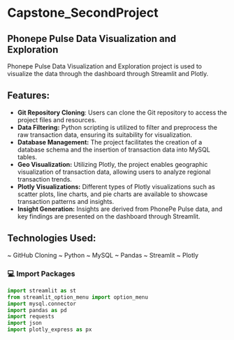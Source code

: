 # Capstone_SecondProject

## Phonepe Pulse Data Visualization and Exploration

Phonepe Pulse Data Visualization and Exploration project is used to visualize the data through the dashboard through Streamlit and Plotly.

## Features:

* **Git Repository Cloning**: Users can clone the Git repository to access the project files and resources.
* **Data Filtering:** Python scripting is utilized to filter and preprocess the raw transaction data, ensuring its suitability for visualization.
* **Database Management:** The project facilitates the creation of a database schema and the insertion of transaction data into MySQL tables.
* **Geo Visualization:** Utilizing Plotly, the project enables geographic visualization of transaction data, allowing users to analyze regional transaction trends.
* **Plotly Visualizations:** Different types of Plotly visualizations such as scatter plots, line charts, and pie charts are available to showcase transaction patterns and insights.
* **Insight Generation:** Insights are derived from PhonePe Pulse data, and key findings are presented on the dashboard through Streamlit.


## Technologies Used:

  ~ GitHub Cloning
  ~ Python
  ~ MySQL
  ~ Pandas
  ~ Streamlit
  ~ Plotly

### 💻 Import Packages

```python
import streamlit as st
from streamlit_option_menu import option_menu
import mysql.connector
import pandas as pd
import requests
import json
import plotly_express as px
